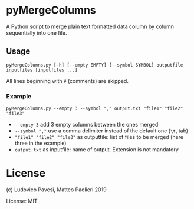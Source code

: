 # pyMergeColumns
A Python script to merge plain text formatted data column by column sequentially into one file.

## Usage

```
pyMergeColumns.py [-h] [--empty EMPTY] [--symbol SYMBOL] outputfile inputfiles [inputfiles ...]
```

All lines beginning with `#` (comments) are skipped.

### Example

```
pyMergeColumns.py --empty 3 --symbol "," output.txt "file1" "file2" "file3"
```

* `--empty 3` add 3 empty columns between the ones merged
* `--symbol ","` use a comma delimiter instead of the default one (`\t`, tab)
* `"file1" "file2" "file3"` as outputfile: list of files to be merged (here three in the example)
* `output.txt` as inputfile: name of output. Extension is not mandatory

# License
(c) Ludovico Pavesi, Matteo Paolieri 2019

License: MIT

